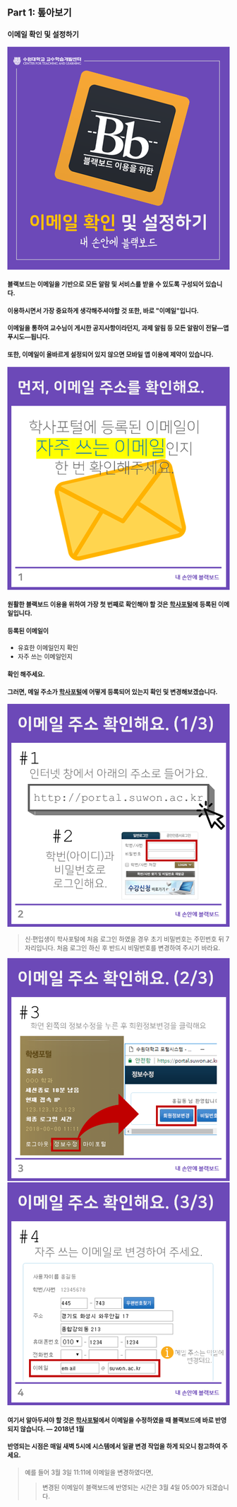 ## Part 1: 톺아보기

### 이메일 확인 및 설정하기
![](/assets/학습자가이드-이메일-슬라이드0.PNG)



#### 블랙보드는 이메일을 기반으로 모든 알람 및 서비스를 받을 수 있도록 구성되어 있습니다.
#### 이용하시면서 가장 중요하게 생각해주셔야할 것 또한, 바로 "이메일"입니다.
#### 이메일을 통하여 교수님이 게시한 공지사항이라던지, 과제 알림 등 모든 알람이 전달—앱 푸시도—됩니다.
#### 또한, 이메일이 올바르게 설정되어 있지 않으면 모바일 앱 이용에 제약이 있습니다.

![](/assets/학습자가이드-이메일-슬라이드1.PNG)
#### 원활한 블랙보드 이용을 위하여 가장 첫 번째로 확인해야 할 것은 [학사포털](http://portal.suwon.ac.kr)에 등록된 이메일입니다.
#### 등록된 이메일이
- 유효한 이메일인지 확인
- 자주 쓰는 이메일인지
#### 확인 해주세요.



#### 그러면, 메일 주소가 [학사포털](http://portal.suwon.ac.kr)에 어떻게 등록되어 있는지 확인 및 변경해보겠습니다.

![](/assets/학습자가이드-이메일-슬라이드2.PNG)
>신·편입생이 학사포털에 처음 로그인 하였을 경우 초기 비밀번호는 주민번호 뒤 7자리입니다.
>처음 로그인 하신 후 반드시 비밀번호를 변경하여 주시기 바라요.

![](/assets/학습자가이드-이메일-슬라이드3.PNG)
![](/assets/학습자가이드-이메일-슬라이드4.PNG)
#### 여기서 알아두셔야 할 것은 [학사포털](http://portal.suwon.ac.kr)에서 이메일을 수정하였을 때 블랙보드에 바로 반영되지 않습니다. — 2018년 1월
#### 반영되는 시점은 매일 새벽 5시에 시스템에서 일괄 변경 작업을 하게 되오니 참고하여 주세요.
>예를 들어 3월 3일 11:11에 이메일을 변경하였다면,
>>변경된 이메일이 블랙보드에 반영되는 시간은 3월 4일 05:00가 되겠습니다.